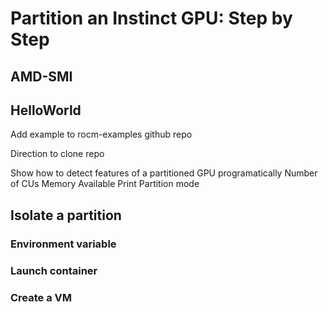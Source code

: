 # Partition an Instinct GPU: Step by Step

## AMD-SMI

## HelloWorld

Add example to rocm-examples github repo

Direction to clone repo

Show how to detect features of a partitioned GPU programatically
Number of CUs
Memory Available
Print Partition mode

## Isolate a partition

### Environment variable

### Launch container

### Create a VM
